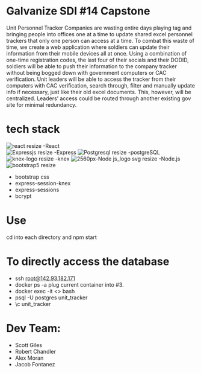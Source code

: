 # Galvanize SDI #14 Capstone
Unit Personnel Tracker
Companies are wasting entire days playing tag and bringing people into offices one at a time to update shared excel personnel trackers that only one person can access at a time. To combat this waste of time, we create a web application where soldiers can update their information from their mobile devices all at once. Using a combination of one-time registration codes, the last four of their socials and their DODID, soldiers will be able to push their information to the company tracker without being bogged down with government computers or CAC verification. Unit leaders will be able to access the tracker from their computers with CAC verification, search through, filter and manually update info if necessary, just like their old excel documents. This, however, will be centralized. Leaders’ access could be routed through another existing gov site for minimal redundancy.

# tech stack 
![react resize](https://user-images.githubusercontent.com/117850494/218570383-6a6508c7-2119-44bb-8a2d-92d8c655984b.png)
-React  
![Expressjs resize](https://user-images.githubusercontent.com/117850494/218570416-b60503f9-97e5-4443-9dfe-a7a18358ccdd.png)
-Express 
![Postgresql resize](https://user-images.githubusercontent.com/117850494/218570438-b8dcd48c-bb2f-4957-896d-9d3a5cb873ce.png) 
-postgreSQL
 ![knex-logo resize](https://user-images.githubusercontent.com/117850494/218570454-1da41ba7-d058-48c3-8bad-6d215c9b5e37.png)
-knex 
![2560px-Node js_logo svg resize](https://user-images.githubusercontent.com/117850494/218570471-4aae1dcc-5341-4395-be6e-3be437bbbf0d.png)
-Node.js 
 ![bootstrap5 resize](https://user-images.githubusercontent.com/117850494/218570494-601aeb4c-645d-4776-8c69-dbd09b27d1b5.jpg)
- bootstrap css 
- express-session-knex
- express-sessions 
- bcrypt

# Use
 cd into each directory and npm start

 # To directly access the database
- ssh root@142.93.182.171
- docker ps -a plug current container into #3.
- docker exec -it <> bash
- psql -U postgres unit_tracker
- \c unit_tracker
# Dev Team: 
- Scott Giles
- Robert Chandler
- Alex Moran
- Jacob Fontanez

